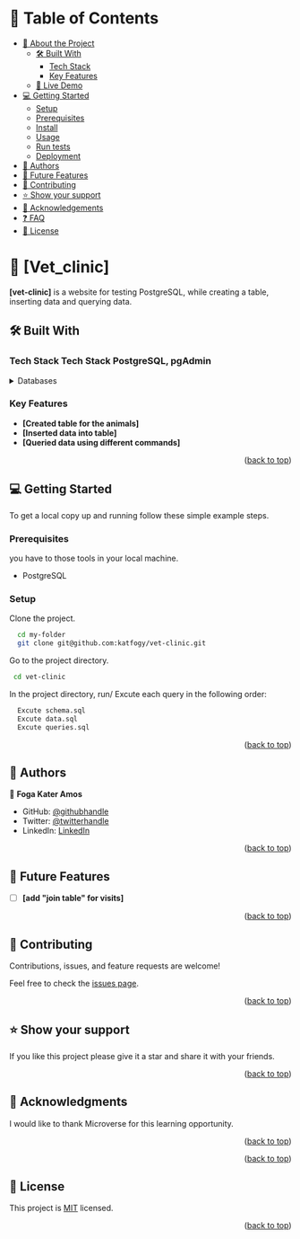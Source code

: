 <!-- TABLE OF CONTENTS -->

# 📗 Table of Contents

- [📖 About the Project](#about-project)
  - [🛠 Built With](#built-with)
    - [Tech Stack](#tech-stack)
    - [Key Features](#key-features)
  - [🚀 Live Demo](#live-demo)
- [💻 Getting Started](#getting-started)
  - [Setup](#setup)
  - [Prerequisites](#prerequisites)
  - [Install](#install)
  - [Usage](#usage)
  - [Run tests](#run-tests)
  - [Deployment](#triangular_flag_on_post-deployment)
- [👥 Authors](#authors)
- [🔭 Future Features](#future-features)
- [🤝 Contributing](#contributing)
- [⭐️ Show your support](#support)
- [🙏 Acknowledgements](#acknowledgements)
- [❓ FAQ](#faq)
- [📝 License](#license)

<!-- PROJECT DESCRIPTION -->

# 📖 [Vet_clinic] <a name="about-project"></a>


**[vet-clinic]**  is a website for testing PostgreSQL, while creating a table, inserting data and querying data.

## 🛠 Built With <a name="built-with"></a>

### Tech Stack <a name="tech-stack">Tech Stack PostgreSQL, pgAdmin</a>

<details>
  <summary>Databases</summary>
  <ul>
    <li><a href="https://www.postgresql.org/">PostgreSQL</a></li>
  </ul>
</details>

<!-- Features -->

### Key Features <a name="key-features"></a>

- **[Created table for the animals]**
- **[Inserted data into table]**
- **[Queried data using different commands]**

<p align="right">(<a href="#readme-top">back to top</a>)</p>

<!-- LIVE DEMO -->

<!-- ## 🚀 Live Demo <a name="live-demo"></a>

> Add a link to your deployed project.

- [Live Demo Link](<replace-with-your-deployment-URL>)

<p align="right">(<a href="#readme-top">back to top</a>)</p> -->

<!-- GETTING STARTED -->

## 💻 Getting Started <a name="getting-started"></a>

To get a local copy up and running follow these simple example steps.

### Prerequisites

you have to those tools in your local machine.
-  PostgreSQL

### Setup

Clone the project.

```sh
  cd my-folder
  git clone git@github.com:katfogy/vet-clinic.git
```
Go to the project directory.
```sh
 cd vet-clinic
```
In the project directory, run/ Excute each query in the following order:
```sh
  Excute schema.sql
  Excute data.sql
  Excute queries.sql
```

<p align="right">(<a href="#readme-top">back to top</a>)</p>

<!-- AUTHORS -->

## 👥 Authors <a name="authors"></a>

👤  **Foga Kater Amos**

- GitHub: [@githubhandle](https://github.com/katfogy)
- Twitter: [@twitterhandle](https://twitter.com/twitterhandle)
- LinkedIn: [LinkedIn](https://www.linkedin.com/in/foga-amos-2b5371103/)

<p align="right">(<a href="#readme-top">back to top</a>)</p>

<!-- FUTURE FEATURES -->

## 🔭 Future Features <a name="future-features"></a>

- [ ] **[add "join table" for visits]**

<p align="right">(<a href="#readme-top">back to top</a>)</p>

<!-- CONTRIBUTING -->

## 🤝 Contributing <a name="contributing"></a>

Contributions, issues, and feature requests are welcome!

Feel free to check the [issues page](https://github.com/katfogy/vet-clinic/issues).

<p align="right">(<a href="#readme-top">back to top</a>)</p>

<!-- SUPPORT -->

## ⭐️ Show your support <a name="support"></a>

If you like this project please give it a star and share it with your friends.

<p align="right">(<a href="#readme-top">back to top</a>)</p>

<!-- ACKNOWLEDGEMENTS -->

## 🙏 Acknowledgments <a name="acknowledgements"></a>

I would like to thank Microverse for this learning opportunity.


<p align="right">(<a href="#readme-top">back to top</a>)</p>

<p align="right">(<a href="#readme-top">back to top</a>)</p>

<!-- LICENSE -->

## 📝 License <a name="license"></a>

This project is [MIT](./LICENSE) licensed.
 
<p align="right">(<a href="#readme-top">back to top</a>)</p>